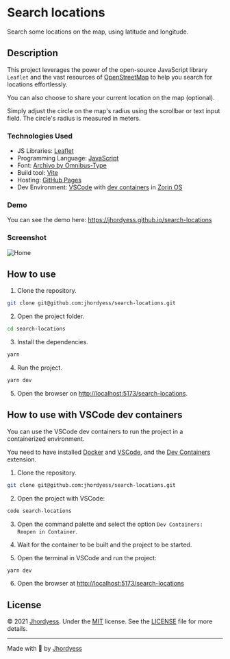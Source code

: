 # Search locations

Search some locations on the map, using latitude and longitude.

## Description

This project leverages the power of the open-source JavaScript library `Leaflet` and the vast resources of [OpenStreetMap](https://www.openstreetmap.org/) to help you search for locations effortlessly.

You can also choose to share your current location on the map (optional).

Simply adjust the circle on the map's radius using the scrollbar or text input field. The circle's radius is measured in meters.

### Technologies Used

- JS Libraries: [Leaflet](https://leafletjs.com/)
- Programming Language: [JavaScript](https://developer.mozilla.org/en-US/docs/Web/JavaScript)
- Font: [Archivo by Omnibus-Type](https://fonts.google.com/specimen/Archivo)
- Build tool: [Vite](https://vitejs.dev/)
- Hosting: [GitHub Pages](https://pages.github.com/)
- Dev Environment: [VSCode](https://code.visualstudio.com/) with [dev containers](https://code.visualstudio.com/docs/remote/containers) in [Zorin OS](https://zorinos.com/)

### Demo

You can see the demo here: <https://jhordyess.github.io/search-locations>

### Screenshot

![Home](https://res.cloudinary.com/jhordyess/image/upload/v1699547056/search-locations/home.png)

## How to use

1. Clone the repository.

```bash
git clone git@github.com:jhordyess/search-locations.git
```

2. Open the project folder.

```bash
cd search-locations
```

3. Install the dependencies.

```bash
yarn
```

4. Run the project.

```bash
yarn dev
```

5. Open the browser on [http://localhost:5173/search-locations](http://localhost:5173/search-locations).

## How to use with VSCode dev containers

You can use the VSCode dev containers to run the project in a containerized environment.

You need to have installed [Docker](https://www.docker.com/) and [VSCode](https://code.visualstudio.com/), and the [Dev Containers](https://marketplace.visualstudio.com/items?itemName=ms-vscode-remote.remote-containers) extension.

1. Clone the repository.

```bash
git clone git@github.com:jhordyess/search-locations.git
```

2. Open the project with VSCode:

```bash
code search-locations
```

3. Open the command palette and select the option `Dev Containers: Reopen in Container`.

4. Wait for the container to be built and the project to be started.

5. Open the terminal in VSCode and run the project:

```bash
yarn dev
```

6. Open the browser at <http://localhost:5173/search-locations>

## License

© 2021 [Jhordyess](https://github.com/jhordyess). Under the [MIT](https://choosealicense.com/licenses/mit/) license. See the [LICENSE](./LICENSE) file for more details.

---

Made with 💪 by [Jhordyess](https://www.jhordyess.com/)
